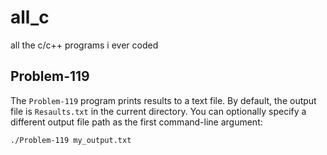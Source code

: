 # all_c
all the c/c++ programs i ever coded

## Problem-119

The `Problem-119` program prints results to a text file. By default, the
output file is `Resaults.txt` in the current directory. You can optionally
specify a different output file path as the first command-line argument:

```bash
./Problem-119 my_output.txt
```

